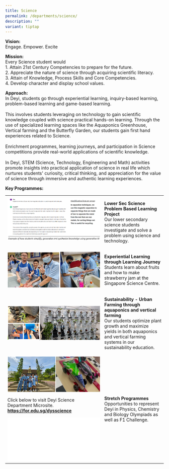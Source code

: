 ```yaml
---
title: Science
permalink: /departments/science/
description: ""
variant: tiptap
---
```

<p><strong>Vision:</strong> 
<br>Engage. Empower. Excite</p>
<p><strong>Mission:</strong> 
<br>Every Science student would
<br>1. Attain 21st Century Competencies to prepare for the future.
<br>2. Appreciate the nature of science through acquiring scientific literacy.
<br>3. Attain of Knowledge, Process Skills and Core Competencies.
<br>4. Develop character and display school values.</p>
<p><strong>Approach:</strong> 
<br>In Deyi, students go through experiential learning, inquiry-based learning,
problem-based learning and game-based learning.
<br>
<br>This involves students leveraging on technology to gain scientific knowledge
coupled with science practical hands-on learning. Through the use of specialized
learning spaces like the Aquaponics Greenhouse, Vertical farming and the
Butterfly Garden, our students gain first hand experiences related to Science.
<br>
<br>Enrichment programmes, learning journeys, and participation in Science
competitions provide real-world applications of scientific knowledge.
<br>
<br>In Deyi, STEM (Science, Technology, Engineering and Math) activities promote
insights into practical application of science in real life which nurtures
students' curiosity, critical thinking, and appreciation for the value
of science through immersive and authentic learning experiences.</p>
<p><strong>Key Programmes:</strong>
</p>
<table>
<tbody>
<tr>
<td rowspan="1" colspan="1">
<div class="isomer-image-wrapper">
<img style="width: 100%" height="auto" width="100%" alt="" src="/images/Departments/Science/2024_Science_pic_1.png">
</div>
<p></p>
</td>
<td rowspan="1" colspan="1">
<p><strong>Lower Sec Science Problem Based Learning Project </strong>
<br>Our lower secondary science students investigate and solve a problem using
science and technology.</p>
</td>
</tr>
<tr>
<td rowspan="1" colspan="1">
<div class="isomer-image-wrapper">
<img style="width: 100%" height="auto" width="100%" alt="" src="/images/Departments/Science/2024_Science_pic_2.png">
</div>
</td>
<td rowspan="1" colspan="1">
<p><strong>Experiential Learning through Learning Journey</strong> 
<br>Students learn about fruits and how to make strawberry jam at the Singapore
Science Centre.</p>
</td>
</tr>
<tr>
<td rowspan="1" colspan="1">
<div class="isomer-image-wrapper">
<img style="width: 100%" height="auto" width="100%" alt="" src="/images/Departments/Science/2024_Science_pic_3.png">
</div>
</td>
<td rowspan="1" colspan="1">
<p><strong>Sustainability - Urban Farming through aquaponics and vertical farming</strong> 
<br>Our students optimize plant growth and maximize yields in both aquaponics
and vertical farming systems in our sustainability education.</p>
</td>
</tr>
<tr>
<td rowspan="1" colspan="1">
<div class="isomer-image-wrapper">
<img style="width: 100%" height="auto" width="100%" alt="" src="/images/Departments/Science/2024_Science_pic_4.png">
</div>
<p>Click below to visit Deyi Science Department Microsite.
<br><strong><a href="https://for.edu.sg/dysscience" rel="noopener noreferrer nofollow" target="_blank">https://for.edu.sg/dysscience</a></strong>
</p>
<div class="isomer-image-wrapper">
<img style="width: 100%" height="auto" width="100%" alt="" src="/images/white_square_2.jpg">
</div>
</td>
<td rowspan="1" colspan="1">
<p><strong>Stretch Programmes</strong> 
<br>Opportunities to represent Deyi in Physics, Chemistry and Biology Olympiads
as well as F1 Challenge.</p>
</td>
</tr>
</tbody>
</table>
<p></p>